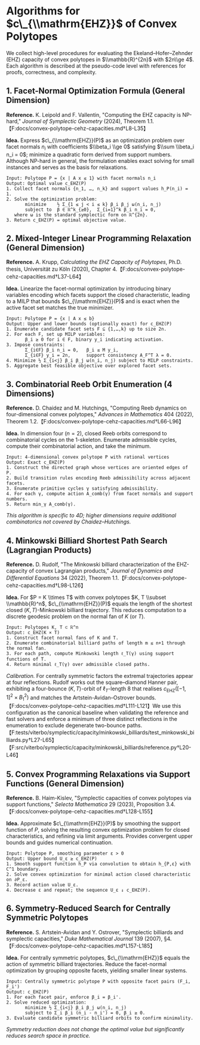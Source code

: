 # Algorithms for $c\_{\\mathrm{EHZ}}$ of Convex Polytopes

We collect high-level procedures for evaluating the Ekeland–Hofer–Zehnder (EHZ) capacity of convex
polytopes in $\\mathbb{R}^{2n}$ with $2n\\ge 4$. Each algorithm is described at the pseudo-code
level with references for proofs, correctness, and complexity.

## 1. Facet-Normal Optimization Formula (General Dimension)

**Reference.** K. Leipold and F. Vallentin, "Computing the EHZ capacity is NP-hard," _Journal of
Symplectic Geometry_ (2024), Theorem 1.1.【F:docs/convex-polytope-cehz-capacities.md†L8-L35】

**Idea.** Express $c\_{\\mathrm{EHZ}}(P)$ as an optimization problem over facet normals $n_i$ with
coefficients $\\beta_i \\ge 0$ satisfying $\\sum \\beta_i n_i = 0$; minimize a quadratic form
derived from support numbers. Although NP-hard in general, the formulation enables exact solving for
small instances and serves as the basis for relaxations.

```text
Input: Polytope P = {x | A x ≤ 1} with facet normals n_i
Output: Optimal value c_EHZ(P)
1. Collect facet normals {n_1, …, n_k} and support values h_P(n_i) = 1.
2. Solve the optimization problem:
       minimize    ½ Σ_{1 ≤ j < i ≤ k} β_i β_j ω(n_i, n_j)
       subject to  β ∈ ℝ^k_{≥0},  Σ_{i=1}^k β_i n_i = 0,
   where ω is the standard symplectic form on ℝ^{2n}.
3. Return c_EHZ(P) = optimal objective value.
```

## 2. Mixed-Integer Linear Programming Relaxation (General Dimension)

**Reference.** A. Krupp, _Calculating the EHZ Capacity of Polytopes_, Ph.D. thesis, Universität zu
Köln (2020), Chapter 4.【F:docs/convex-polytope-cehz-capacities.md†L37-L64】

**Idea.** Linearize the facet-normal optimization by introducing binary variables encoding which
facets support the closed characteristic, leading to a MILP that bounds $c\_{\\mathrm{EHZ}}(P)$ and
is exact when the active facet set matches the true minimizer.

```text
Input: Polytope P = {x | A x ≤ b}
Output: Upper and lower bounds (optionally exact) for c_EHZ(P)
1. Enumerate candidate facet sets F ⊆ {1,…,k} up to size 2n.
2. For each F, set up MILP variables:
       β_i ≥ 0 for i ∈ F, binary y_i indicating activation.
3. Impose constraints:
       Σ_{i∈F} β_i n_i = 0,   β_i ≤ M y_i,
       Σ_{i∈F} y_i = 2n,      support consistency A_F^T λ = 0.
4. Minimize ½ Σ_{i<j} β_i β_j ω(n_i, n_j) subject to MILP constraints.
5. Aggregate best feasible objective over explored facet sets.
```

## 3. Combinatorial Reeb Orbit Enumeration (4 Dimensions)

**Reference.** D. Chaidez and M. Hutchings, "Computing Reeb dynamics on four-dimensional convex
polytopes," _Advances in Mathematics_ 404 (2022), Theorem
1.2.【F:docs/convex-polytope-cehz-capacities.md†L66-L96】

**Idea.** In dimension four ($n=2$), closed Reeb orbits correspond to combinatorial cycles on the
$1$-skeleton. Enumerate admissible cycles, compute their combinatorial action, and take the minimum.

```text
Input: 4-dimensional convex polytope P with rational vertices
Output: Exact c_EHZ(P)
1. Construct the directed graph whose vertices are oriented edges of P.
2. Build transition rules encoding Reeb admissibility across adjacent facets.
3. Enumerate primitive cycles γ satisfying admissibility.
4. For each γ, compute action A_comb(γ) from facet normals and support numbers.
5. Return min_γ A_comb(γ).
```

_This algorithm is specific to 4D; higher dimensions require additional combinatorics not covered by
Chaidez–Hutchings._

## 4. Minkowski Billiard Shortest Path Search (Lagrangian Products)

**Reference.** D. Rudolf, "The Minkowski billiard characterization of the EHZ-capacity of convex
Lagrangian products," _Journal of Dynamics and Differential Equations_ 34 (2022), Theorem
1.1.【F:docs/convex-polytope-cehz-capacities.md†L98-L126】

**Idea.** For $P = K \\times T$ with convex polytopes $K, T \\subset \\mathbb{R}^n$,
$c\_{\\mathrm{EHZ}}(P)$ equals the length of the shortest closed $(K,T)$-Minkowski billiard
trajectory. This reduces computation to a discrete geodesic problem on the normal fan of $K$ (or
$T$).

```text
Input: Polytopes K, T ⊂ ℝ^n
Output: c_EHZ(K × T)
1. Construct facet normal fans of K and T.
2. Enumerate combinatorial billiard paths of length m ≤ n+1 through the normal fan.
3. For each path, compute Minkowski length ℓ_T(γ) using support functions of T.
4. Return minimal ℓ_T(γ) over admissible closed paths.
```

_Calibration._ For centrally symmetric factors the extremal trajectories appear at four reflections.
Rudolf works out the square–diamond Hanner pair, exhibiting a four-bounce $(K,T)$-orbit of
$\ell_T$-length $8$ that realises $c_{\mathrm{EHZ}}([-1,1]^2 \times B_1^2)$ and matches the
Artstein-Avidan–Ostrover bounds.【F:docs/convex-polytope-cehz-capacities.md†L111-L121】We use this
configuration as the canonical baseline when validating the reference and fast solvers and enforce a
minimum of three distinct reflections in the enumeration to exclude degenerate two-bounce
paths.【F:tests/viterbo/symplectic/capacity/minkowski_billiards/test_minkowski_billiards.py†L27-L65】
【F:src/viterbo/symplectic/capacity/minkowski_billiards/reference.py†L20-L46】

## 5. Convex Programming Relaxations via Support Functions (General Dimension)

**Reference.** B. Haim-Kislev, "Symplectic capacities of convex polytopes via support functions,"
_Selecta Mathematica_ 29 (2023), Proposition
3.4.【F:docs/convex-polytope-cehz-capacities.md†L128-L155】

**Idea.** Approximate $c\_{\\mathrm{EHZ}}(P)$ by smoothing the support function of $P$, solving the
resulting convex optimization problem for closed characteristics, and refining via limit arguments.
Provides convergent upper bounds and guides numerical continuation.

```text
Input: Polytope P, smoothing parameter ε > 0
Output: Upper bound U_ε ≥ c_EHZ(P)
1. Smooth support function h_P via convolution to obtain h_{P,ε} with C^1 boundary.
2. Solve convex optimization for minimal action closed characteristic on ∂P_ε.
3. Record action value U_ε.
4. Decrease ε and repeat; the sequence U_ε ↓ c_EHZ(P).
```

## 6. Symmetry-Reduced Search for Centrally Symmetric Polytopes

**Reference.** S. Artstein-Avidan and Y. Ostrover, "Symplectic billiards and symplectic capacities,"
_Duke Mathematical Journal_ 139 (2007), §4.【F:docs/convex-polytope-cehz-capacities.md†L157-L185】

**Idea.** For centrally symmetric polytopes, $c\_{\\mathrm{EHZ}}$ equals the action of symmetric
billiard trajectories. Reduce the facet-normal optimization by grouping opposite facets, yielding
smaller linear systems.

```text
Input: Centrally symmetric polytope P with opposite facet pairs (F_i, F_i')
Output: c_EHZ(P)
1. For each facet pair, enforce β_i = β_i'.
2. Solve reduced optimization:
       minimize ½ Σ_{i<j} β_i β_j ω(n_i, n_j)
       subject to Σ_i β_i (n_i - n_i') = 0, β_i ≥ 0.
3. Evaluate candidate symmetric billiard orbits to confirm minimality.
```

_Symmetry reduction does not change the optimal value but significantly reduces search space in
practice._
